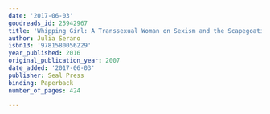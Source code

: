 ```yaml
---
date: '2017-06-03'
goodreads_id: 25942967
title: 'Whipping Girl: A Transsexual Woman on Sexism and the Scapegoating of Femininity'
author: Julia Serano
isbn13: '9781580056229'
year_published: 2016
original_publication_year: 2007
date_added: '2017-06-03'
publisher: Seal Press
binding: Paperback
number_of_pages: 424

---
```

